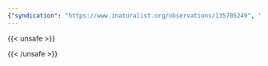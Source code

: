 ```yaml
---
{"syndication": "https://www.inaturalist.org/observations/135705249", "date": "2022-09-18T14:58:20-04:00", "taxon": {"name": "Abies balsamea", "common_name": "balsam fir"}, "quality_grade": "research", "identifications_most_agree": true, "species_guess": "balsam fir", "identifications_most_disagree": false, "captive": false, "project_ids": [], "community_taxon_id": 54261, "geojson": {"type": "Point", "coordinates": [-73.1758622222, 42.6404819444]}, "owners_identification_from_vision": true, "identifications_count": 1, "obscured": false, "num_identification_agreements": 1, "num_identification_disagreements": 0, "place_guess": "Williamstown, MA 01267, USA", "photos": [{"id": 231496417, "license_code": "cc-by-nc", "original_dimensions": {"width": 1536, "height": 2048}, "url": "https://inaturalist-open-data.s3.amazonaws.com/photos/231496417/square.jpeg", "attribution": "(c) Brandon Rozek, some rights reserved (CC BY-NC)", "flags": []}]}
---
```

{{< unsafe >}}

{{< /unsafe >}}

